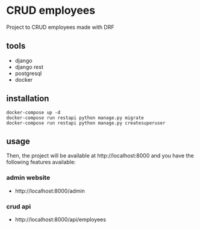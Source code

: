 # CRUD employees

Project to CRUD employees made with DRF

## tools

 - django
 - django rest
 - postgresql
 - docker

## installation

```
docker-compose up -d
docker-compose run restapi python manage.py migrate
docker-compose run restapi python manage.py createsuperuser
```

## usage

Then, the project will be available at http://localhost:8000 and you have the following features available:

### admin website
 - http://localhost:8000/admin

### crud api
 - http://localhost:8000/api/employees

